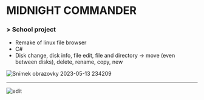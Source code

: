 # MIDNIGHT COMMANDER
### > School project
  * Remake of linux file browser
  * C#
  * Disk change, disk info, file edit, file and directory -> move (even between disks), delete, rename, copy, new
 
![Snímek obrazovky 2023-05-13 234209](https://github.com/melovin/Midnight_Commander/assets/70209304/4bf71e08-c6fd-424f-bb84-aa88bf54ade4)
***
![edit](https://github.com/melovin/Midnight_Commander/assets/70209304/de35c9ae-7ad4-448e-b8db-4013d5e99ad3)

